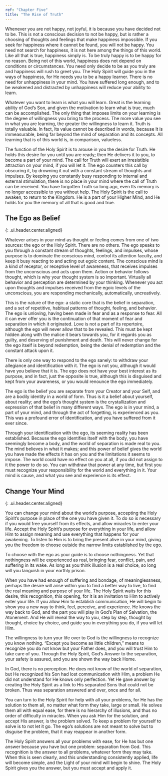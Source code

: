 ```yaml
---
ref: "Chapter Five"
title: "The Rise of Truth"
---
```


Whenever you are not happy, not joyful, it is because you have decided not to
be. This is not a conscious decision to not be happy, but is rather a choosing
of thoughts and feelings that make happiness impossible. If you seek for
happiness where it cannot be found, you will not be happy. You need not search
for happiness, it is not here among the things of this world. Like all that is
true, happiness simply is. To be truly happy is to be happy for no reason.
Being not of this world, happiness does not depend on conditions or
circumstances. You need only decide to be as you truly are and happiness will
rush to greet you. The Holy Spirit will guide you in the ways of happiness, for
He needs you to be a happy learner. There is no need for unhappiness in your
mind. You have suffered long enough, and to be weakened and distracted by
unhappiness will reduce your ability to learn.

Whatever you want to learn is what you will learn. Great is the learning
ability of God’s Son, and given the motivation to learn what is true, much can
be accomplished. The only thing that imposes limits on your learning is the
degree of willingness you bring to the process. The more value you see in what
you are learning, the greater the willingness to learn it. Truth is totally
valuable. In fact, Its value cannot be described in words, because It is
immeasurable, being far beyond the mind of separation and its concepts. All
learning that is of this world is, in comparison, valueless. 

The function of the Holy Spirit is to arouse in you the desire for Truth. He
holds this desire for you until you are ready; then He delivers it to you, to
become a part of your mind. The call for Truth will exert an irresistible
attraction on your mind, if you will let it. The ego counters this call by
obscuring it, by drowning it out with a constant stream of thoughts and
impulses. By keeping you constantly busy responding to internal and external
stimulation, there is no place in your mind where the call of Truth can be
received. You have forgotten Truth so long ago, even Its memory is no longer
accessible to you without help. The Holy Spirit is the call to awaken, to
return to the Kingdom. He is a part of your Higher Mind, and He holds for you
the memory of all that is good and true.  

## The Ego as Belief
{: .ui.header.center.aligned}

Whatever arises in your mind as thought or feeling comes from one of two
sources: the ego or the Holy Spirit. There are no others. The ego speaks to you
through a constant stream of thoughts, feelings, and impulses, whose purpose is
to dominate the conscious mind, control its attention faculty, and keep it busy
reacting to and acting out egoic content. The conscious mind is a kind of
receptor, or receptive level of awareness, that receives impulses from the
unconscious and acts upon them. Action or behavior follows thought, which is
why your thought system is so important. Virtually all behavior and perception
are determined by your thinking. Whenever you act upon thoughts and impulses
received from the egoic levels of the unconscious, you are responding
mechanically, automatically, uncreatively. 

This is the nature of the ego: a static core that is the belief in separation,
and a set of repetitive, habitual patterns of thought, feeling, and behavior.
The ego is unloving, having been made in fear and as a response to fear. All it
can ever offer you is the continuation of that moment of fear and separation in
which it originated. Love is not a part of its repertoire, although the ego
will never allow that to be revealed. This must be kept hidden along with the
malice it bears towards you, for it regards you as guilty, and deserving of
punishment and death. This will never change for the ego itself is beyond
redemption, being the denial of redemption and the constant attack upon it. 

There is only one way to respond to the ego sanely: to withdraw your allegiance
and identification with it. The ego is not you, although it would have you
believe that it is. The ego does not have your best interest as its purpose,
and in fact, just the opposite is true, although this is disguised and kept
from your awareness, or you would renounce the ego immediately. 

The ego is the belief you are separate from your Creator and your Self, and are
a bodily identity in a world of form. Thus is it a belief about yourself, about
reality; and the ego’s thought system is the crystallization and expression of
that belief in many different ways. The ego is in your mind, a part of your
mind, and through the act of forgetting, is experienced as you. This was a
profound error of identification, and you have suffered from it ever since. 

Through your identification with the ego, its seeming reality has been
established. Because the ego identifies itself with the body, you have
seemingly become a body, and the world of separation is made real to you. The
mind believes in what it makes; and this power of belief gives the world you
have made the effects it has on you and the limitations it seems to impose. The
world could have no effect on you at all, if you did not assign to it the power
to do so. You can withdraw that power at any time, but first you must recognize
your responsibility for the world and everything in it. Your mind is cause, and
what you see and experience is its effect. 

## Change Your Mind
{: .ui.header.center.aligned}

You can change your mind about the world’s purpose, accepting the Holy Spirit’s
purpose in place of the one you have given it. To do so is necessary if you
would free yourself from its effects, and allow miracles to enter your life.
Accept the Holy Spirit’s purpose for everything in your life, and allow Him to
assign meaning and use everything that happens for your awakening. To listen to
Him is to bring the present alive in your mind, giving you the freedom to
choose outside the narrow limits established by the ego. 

To choose with the ego as your guide is to choose nothingness. Yet that
nothingness will be experienced as real, bringing fear, conflict, pain, and
suffering in its wake. As long as you think illusion is a real choice, so long
will you languish in your earthly prison. 

When you have had enough of suffering and bondage, of meaninglessness, perhaps
the desire will arise within you to find a better way to live, to find the real
meaning and purpose of your life. The Holy Spirit waits for this desire, this
recognition, this opening, for it is an invitation to Him to actively enter
your life. If you allow Him to establish communication, He will begin to show
you a new way to think, feel, perceive, and experience. He knows the way back
to God, and the part you will play in God’s Plan of Salvation, the Atonement.
And He will reveal the way to you, step by step, thought by thought, choice by
choice, and guide you in everything you do, if you will let Him. 

The willingness to turn your life over to God is the willingness to recognize
you know nothing. “Except you become as little children,” means to recognize
you do not know but your Father does, and you will trust Him to take care of
you. Through the Holy Spirit, God’s Answer to the separation, your safety is
assured, and you are shown the way back Home. 

In God, there is no perception. He does not know of the world of separation,
but He recognized his Son had lost communication with Him, a problem He did not
understand for He knows only perfection. Yet He gave answer by creating the
Holy Spirit as a link to His separated Sons that could not be broken. Thus was
separation answered and over, once and for all.

You can turn to the Holy Spirit for help with all your problems, for He has the
solution to them all, no matter what form they take, large or small. He solves
them all with equal ease, for there is no hierarchy of illusions, and thus no
order of difficulty in miracles. When you ask Him for the solution, and accept
His answer, is the problem solved. To keep a problem for yourself to solve is
to not let it go. The ego’s solutions are not meant to solve but to disguise
the problem, that it may reappear in another form.  

The Holy Spirit answers all your problems with ease, for He has but one answer
because you have but one problem: separation from God. This recognition is the
answer to all problems, whatever form they may take. When this is seen clearly,
and this understanding consistently applied, life will become simple, and the
Light of your mind will begin to shine. The Holy Spirit gives you the answer,
but you must accept and apply it.

